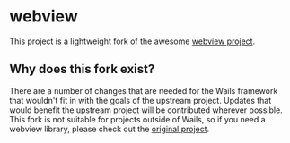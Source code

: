 # webview

This project is a lightweight fork of the awesome [webview project](https://github.com/zserge/webview).

## Why does this fork exist?

There are a number of changes that are needed for the Wails framework that wouldn't fit in with the goals of the upstream project. Updates that would benefit the upstream project will be contributed wherever possible. This fork is not suitable for projects outside of Wails, so if you need a webview library, please check out the [original project](https://github.com/zserge/webview).
